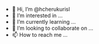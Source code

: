 - 👋 Hi, I’m @hcherukurisl
- 👀 I’m interested in ...
- 🌱 I’m currently learning ...
- 💞️ I’m looking to collaborate on ...
- 📫 How to reach me ...

<!---
hcherukurisl/hcherukurisl is a ✨ special ✨ repository because its `README.md` (this file) appears on your GitHub profile.
You can click the Preview link to take a look at your changes.
--->
